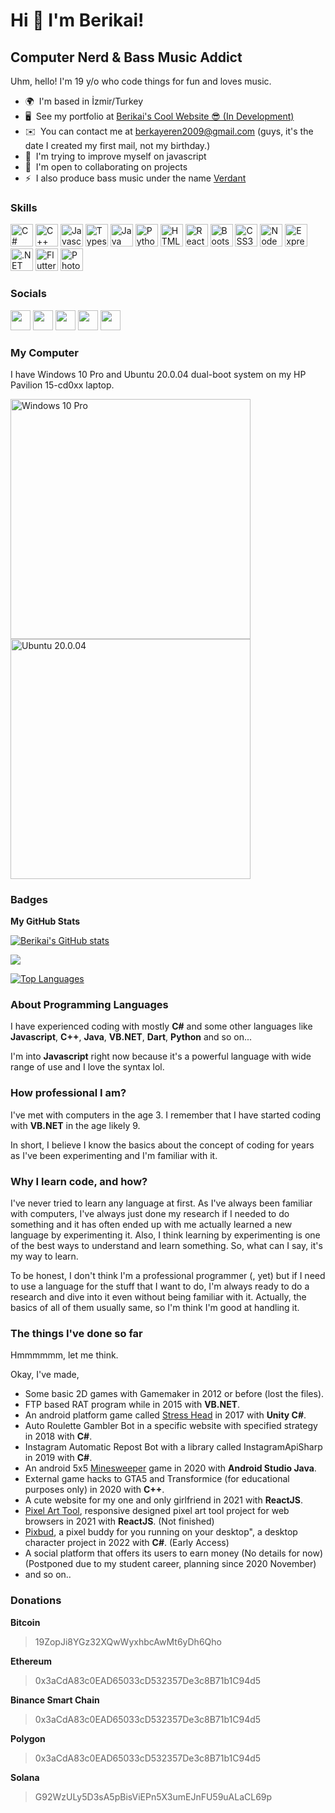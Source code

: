 Hi 👋 I'm Berikai! 
=======================

Computer Nerd & Bass Music Addict
---------------------------

Uhm, hello! I'm 19 y/o who code things for fun and loves music.

*   🌍  I'm based in İzmir/Turkey
*   🖥️  See my portfolio at [Berikai's Cool Website 😎 (In Development)](http://berikai.github.io)
*   ✉️  You can contact me at [berkayeren2009@gmail.com](mailto:berkayeren2009@gmail.com) (guys, it's the date I created my first mail, not my birthday.) 
*   🧠  I'm trying to improve myself on javascript
*   🤝  I'm open to collaborating on projects
*   ⚡  I also produce bass music under the name [Verdant](https://soundcloud.com/verdantbass) 

### Skills

<p align="left">
  <a href="https://docs.microsoft.com/en-us/dotnet/csharp/" target="_blank" rel="noreferrer"><img src="https://raw.githubusercontent.com/danielcranney/readme-generator/main/public/icons/skills/csharp-colored.svg" width="36" height="36" alt="C#" /></a>
  <a href="https://docs.microsoft.com/en-us/cpp/?view=msvc-170" target="_blank" rel="noreferrer"><img src="https://raw.githubusercontent.com/danielcranney/readme-generator/main/public/icons/skills/cplusplus-colored.svg" width="36" height="36" alt="C++" /></a>
  <a href="https://developer.mozilla.org/en-US/docs/Web/JavaScript" target="_blank" rel="noreferrer"><img src="https://raw.githubusercontent.com/danielcranney/readme-generator/main/public/icons/skills/javascript-colored.svg" width="36" height="36" alt="Javascript" /></a>
  <a href="https://www.typescriptlang.org/" target="_blank" rel="noreferrer"><img src="https://raw.githubusercontent.com/danielcranney/readme-generator/main/public/icons/skills/typescript-colored.svg" width="36" height="36" alt="Typescript" /></a>
  <a href="https://www.oracle.com/java/" target="_blank" rel="noreferrer"><img src="https://raw.githubusercontent.com/danielcranney/readme-generator/main/public/icons/skills/java-colored.svg" width="36" height="36" alt="Java" /></a>
  <a href="https://www.python.org/" target="_blank" rel="noreferrer"><img src="https://raw.githubusercontent.com/danielcranney/readme-generator/main/public/icons/skills/python-colored.svg" width="36" height="36" alt="Python" /></a>
  <a href="https://developer.mozilla.org/en-US/docs/Glossary/HTML5" target="_blank" rel="noreferrer"><img src="https://raw.githubusercontent.com/danielcranney/readme-generator/main/public/icons/skills/html5-colored.svg" width="36" height="36" alt="HTML5" /></a>
  <a href="https://reactjs.org/" target="_blank" rel="noreferrer"><img src="https://raw.githubusercontent.com/danielcranney/readme-generator/main/public/icons/skills/react-colored.svg" width="36" height="36" alt="React" /></a>
  <a href="https://getbootstrap.com/" target="_blank" rel="noreferrer"><img src="https://raw.githubusercontent.com/danielcranney/readme-generator/main/public/icons/skills/bootstrap-colored.svg" width="36" height="36" alt="Bootstrap" /></a>
  <a href="https://www.w3.org/TR/CSS/#css" target="_blank" rel="noreferrer"><img src="https://raw.githubusercontent.com/danielcranney/readme-generator/main/public/icons/skills/css3-colored.svg" width="36" height="36" alt="CSS3" /></a>
  <a href="https://nodejs.org/en/" target="_blank" rel="noreferrer"><img src="https://raw.githubusercontent.com/danielcranney/readme-generator/main/public/icons/skills/nodejs-colored.svg" width="36" height="36" alt="NodeJS" /></a>
  <a href="https://expressjs.com/" target="_blank" rel="noreferrer"><img src="https://raw.githubusercontent.com/danielcranney/readme-generator/main/public/icons/skills/express-colored.svg" width="36" height="36" alt="Express" /></a>
  <a href="https://dotnet.microsoft.com/en-us/" target="_blank" rel="noreferrer"><img src="https://raw.githubusercontent.com/danielcranney/readme-generator/main/public/icons/skills/dot-net-colored.svg" width="36" height="36" alt=".NET" /></a>
  <a href="https://flutter.dev/" target="_blank" rel="noreferrer"><img src="https://raw.githubusercontent.com/danielcranney/readme-generator/main/public/icons/skills/flutter-colored.svg" width="36" height="36" alt="Flutter" /></a>
  <a href="https://www.adobe.com/uk/products/photoshop.html" target="_blank" rel="noreferrer"><img src="https://raw.githubusercontent.com/danielcranney/readme-generator/main/public/icons/skills/photoshop-colored.svg" width="36" height="36" alt="Photoshop" /></a>
</p>
                    
### Socials

<p align="left">
  <a href="https://discord.com/users/Verdant#6747" target="_blank" rel="noreferrer"><img src="https://raw.githubusercontent.com/danielcranney/readme-generator/main/public/icons/socials/discord.svg" width="32" height="32" /></a>
  <a href="https://www.github.com/Berikai" target="_blank" rel="noreferrer"><img src="https://raw.githubusercontent.com/danielcranney/readme-generator/main/public/icons/socials/github.svg" width="32" height="32" /></a>
  <a href="http://www.instagram.com/berikai_tr" target="_blank" rel="noreferrer"><img src="https://raw.githubusercontent.com/danielcranney/readme-generator/main/public/icons/socials/instagram.svg" width="32" height="32" /></a>
  <a href="https://www.twitter.com/berikai_tr" target="_blank" rel="noreferrer"><img src="https://raw.githubusercontent.com/danielcranney/readme-generator/main/public/icons/socials/twitter.svg" width="32" height="32" /></a>
  <a href="https://www.twitch.tv/berikai_tr" target="_blank" rel="noreferrer"><img src="https://raw.githubusercontent.com/danielcranney/readme-generator/main/public/icons/socials/twitch.svg" width="32" height="32" /></a>
</p>

### My Computer
I have Windows 10 Pro and Ubuntu 20.0.04 dual-boot system on my HP Pavilion 15-cd0xx laptop.

<img src="https://user-images.githubusercontent.com/18515671/168013118-e9639387-cab9-4518-8231-6159769d4390.png" alt="Windows 10 Pro" width="384"/> <img src="https://user-images.githubusercontent.com/18515671/168013137-8f17ca25-33cb-4739-a3f9-595aa50e16da.png" alt="Ubuntu 20.0.04" width="384"/>


### Badges

<b>My GitHub Stats</b>

<a href="http://www.github.com/Berikai"><img src="https://github-readme-stats.vercel.app/api?username=Berikai&show_icons=true&hide=&count_private=true&title_color=10b981&text_color=ffffff&icon_color=14b8a6&bg_color=1c1917&hide_border=true&show_icons=true" alt="Berikai's GitHub stats" /></a>

<a href="http://www.github.com/Berikai"><img src="https://github-readme-streak-stats.herokuapp.com/?user=Berikai&stroke=ffffff&background=1c1917&ring=10b981&fire=10b981&currStreakNum=ffffff&currStreakLabel=10b981&sideNums=ffffff&sideLabels=ffffff&dates=ffffff&hide_border=true" /></a>

<a href="https://github.com/Berikai" align="left"><img src="https://github-readme-stats.vercel.app/api/top-langs/?username=Berikai&langs_count=10&title_color=10b981&text_color=ffffff&icon_color=14b8a6&bg_color=1c1917&hide_border=true&locale=en&custom_title=Top%20%Languages" alt="Top Languages" /></a>

### About Programming Languages

I have experienced coding with mostly **C#** and some other languages like **Javascript**, **C++**, **Java**, **VB.NET**, **Dart**, **Python** and so on... 

I'm into **Javascript** right now because it's a powerful language with wide range of use and I love the syntax lol. 

### How professional I am? 

I've met with computers in the age 3. I remember that I have started coding with **VB.NET** in the age likely 9. 

In short, I believe I know the basics about the concept of coding for years as I've been experimenting and I'm familiar with it. 

### Why I learn code, and how? 

I've never tried to learn any language at first. As I've always been familiar with computers, I've always just done my research if I needed to do something and it has often ended up with me actually learned a new language by experimenting it. Also, I think learning by experimenting is one of the best ways to understand and learn something.
So, what can I say, it's my way to learn.

To be honest, I don't think I'm a professional programmer (, yet) but if I need to use a language for the stuff that I want to do, I'm always ready to do a research and dive into it even without being familiar with it. Actually, the basics of all of them usually same, so I'm think I'm good at handling it.

### The things I've done so far

Hmmmmmm, let me think.

Okay, I've made,
- Some basic 2D games with Gamemaker in 2012 or before (lost the files). 
- FTP based RAT program while in 2015 with **VB.NET**.
- An android platform game called [Stress Head](https://play.google.com/store/apps/details?id=com.konuk.streskafa) in 2017 with **Unity C#**.
- Auto Roulette Gambler Bot in a specific website with specified strategy in 2018 with **C#**.
- Instagram Automatic Repost Bot with a library called InstagramApiSharp in 2019 with **C#**.
- An android 5x5 [Minesweeper](https://play.google.com/store/apps/details?id=com.konuk.minesweeper) game in 2020 with **Android Studio Java**. 
- External game hacks to GTA5 and Transformice (for educational purposes only) in 2020 with **C++**. 
- A cute website for my one and only girlfriend in 2021 with **ReactJS**. 
- [Pixel Art Tool](https://berikai.github.io/pixel-art-tool), responsive designed pixel art tool project for web browsers in 2021 with **ReactJS**. (Not finished) 
- [Pixbud](https://discord.gg/NUG7r9HpY2), a pixel buddy for you running on your desktop", a desktop character project in 2022 with **C#**. (Early Access)
- A social platform that offers its users to earn money (No details for now) (Postponed due to my student career, planning since 2020 November) 
- and so on.. 

### Donations

<b>Bitcoin</b>
> 19ZopJi8YGz32XQwWyxhbcAwMt6yDh6Qho

<b>Ethereum</b>
> 0x3aCdA83c0EAD65033cD532357De3c8B71b1C94d5

<b>Binance Smart Chain</b>
> 0x3aCdA83c0EAD65033cD532357De3c8B71b1C94d5

<b>Polygon</b>
> 0x3aCdA83c0EAD65033cD532357De3c8B71b1C94d5

<b>Solana</b>
> G92WzULy5D3sA5pBisViEPn5X3umEJnFU59uALaCL69p
